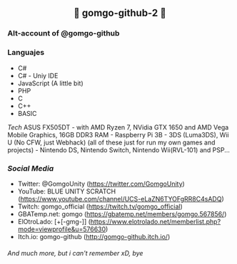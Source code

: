 <h2 align="center">🎉 gomgo-github-2 🎉</h2>

### Alt-account of @gomgo-github

### Languajes

- C#
- C# - Uniy IDE
- JavaScript (A little bit)
- PHP
- C
- C++
- BASIC

_Tech_
  ASUS FX505DT - with AMD Ryzen 7, NVidia GTX 1650 and AMD Vega Mobile Graphics, 16GB DDR3 RAM - Raspberry Pi 3B - 3DS (Luma3DS), Wii U (No CFW, just Webhack) (all of these just for run my own games and projects) - Nintendo DS, Nintendo Switch, Nintendo Wii(RVL-101) and PSP...
  
### _Social Media_
 - Twitter: @GomgoUnity (https://twitter.com/GomgoUnity)
 - YouTube: BLUE UNITY SCRATCH (https://www.youtube.com/channel/UCS-eLaZN6TYOFgRR8C4sADQ)
 - Twitch: gomgo_official (https://twitch.tv/gomgo_official)
 - GBATemp.net: gomgo (https://gbatemp.net/members/gomgo.567856/)
 - ElOtroLado: [+[-gmg-]] (https://www.elotrolado.net/memberlist.php?mode=viewprofile&u=576630)
 - Itch.io: gomgo-github (http://gomgo-github.itch.io/)

###### And much more, but i can't remember xD, bye
